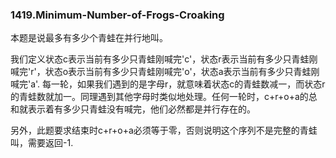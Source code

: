 ### 1419.Minimum-Number-of-Frogs-Croaking

本题是说最多有多少个青蛙在并行地叫。

我们定义状态c表示当前有多少只青蛙刚喊完'c'，状态r表示当前有多少只青蛙刚喊完'r'，状态o表示当前有多少只青蛙刚喊完'o'，状态a表示当前有多少只青蛙刚喊完'a'. 每一轮，如果我们遇到的是字母r，就意味着状态c的青蛙数减一，而状态r的青蛙数就加一。同理遇到其他字母时类似地处理。任何一轮时，c+r+o+a的总和就表示着有多少只青蛙没有喊完，他们必然都是并行存在的。

另外，此题要求结束时c+r+o+a必须等于零，否则说明这个序列不是完整的青蛙叫，需要返回-1.
